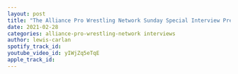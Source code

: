```yaml
---
layout: post
title: "The Alliance Pro Wrestling Network Sunday Special Interview Presents Holden Albright"
date: 2021-02-28
categories: alliance-pro-wrestling-network interviews
author: lewis-carlan
spotify_track_id: 
youtube_video_id: yIWjZq5eTqE
apple_track_id: 
---
```

